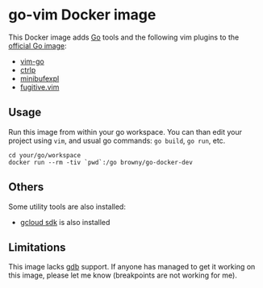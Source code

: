 # go-vim Docker image
This Docker image adds [Go](https://golang.org/) tools and the following vim plugins to the [official Go image](https://registry.hub.docker.com/_/golang/):

* [vim-go](https://github.com/fatih/vim-go)
* [ctrlp](https://github.com/kien/ctrlp.vim)
* [minibufexpl](https://github.com/fholgado/minibufexpl.vim)
* [fugitive.vim](https://github.com/tpope/vim-fugitive)

## Usage

Run this image from within your go workspace. You can than edit your project using `vim`, and usual go commands: `go build`, `go run`, etc. 

```
cd your/go/workspace
docker run --rm -tiv `pwd`:/go browny/go-docker-dev
```

## Others 
Some utility tools are also installed:

* [gcloud sdk](https://cloud.google.com/sdk/) is also installed

## Limitations

This image lacks [gdb](https://golang.org/doc/gdb) support. If anyone has managed to get it working on this image, please let me know (breakpoints are not working for me).
